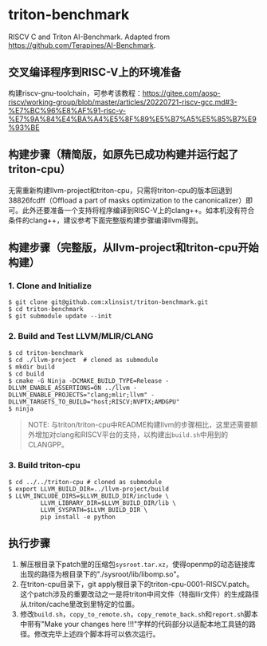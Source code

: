 # triton-benchmark
RISCV C and Triton AI-Benchmark. Adapted from https://github.com/Terapines/AI-Benchmark.

## 交叉编译程序到RISC-V上的环境准备

构建riscv-gnu-toolchain，可参考该教程：https://gitee.com/aosp-riscv/working-group/blob/master/articles/20220721-riscv-gcc.md#3-%E7%BC%96%E8%AF%91-risc-v-%E7%9A%84%E4%BA%A4%E5%8F%89%E5%B7%A5%E5%85%B7%E9%93%BE

## 构建步骤（精简版，如原先已成功构建并运行起了triton-cpu）

无需重新构建llvm-project和triton-cpu，只需将triton-cpu的版本回退到38826fcdff（Offload a part of masks optimization to the canonicalizer）即可。此外还要准备一个支持将程序编译到RISC-V上的clang++。如本机没有符合条件的clang++，建议参考下面完整版构建步骤编译llvm得到。

## 构建步骤（完整版，从llvm-project和triton-cpu开始构建）

### 1. Clone and Initialize
```
$ git clone git@github.com:xlinsist/triton-benchmark.git
$ cd triton-benchmark
$ git submodule update --init
```
### 2. Build and Test LLVM/MLIR/CLANG
```
$ cd triton-benchmark
$ cd ./llvm-project  # cloned as submodule
$ mkdir build
$ cd build
$ cmake -G Ninja -DCMAKE_BUILD_TYPE=Release -DLLVM_ENABLE_ASSERTIONS=ON ../llvm -DLLVM_ENABLE_PROJECTS="clang;mlir;llvm" -DLLVM_TARGETS_TO_BUILD="host;RISCV;NVPTX;AMDGPU"
$ ninja
```
> NOTE: 与triton/triton-cpu中README构建llvm的步骤相比，这里还需要额外增加对clang和RISCV平台的支持，以构建出`build.sh`中用到的CLANGPP。

### 3. Build triton-cpu
```
$ cd ../../triton-cpu # cloned as submodule
$ export LLVM_BUILD_DIR=../llvm-project/build
$ LLVM_INCLUDE_DIRS=$LLVM_BUILD_DIR/include \
         LLVM_LIBRARY_DIR=$LLVM_BUILD_DIR/lib \
         LLVM_SYSPATH=$LLVM_BUILD_DIR \
         pip install -e python
```

## 执行步骤
1. 解压根目录下patch里的压缩包`sysroot.tar.xz`，使得openmp的动态链接库出现的路径为根目录下的"./sysroot/lib/libomp.so"。
2. 在triton-cpu目录下，git apply根目录下的triton-cpu-0001-RISCV.patch。这个patch涉及的重要改动之一是将triton中间文件（特指llir文件）的生成路径从.triton/cache里改到里特定的位置。
3. 修改`build.sh`，`copy_to_remote.sh`，`copy_remote_back.sh`和`report.sh`脚本中带有"Make your changes here !!!"字样的代码部分以适配本地工具链的路径。修改完毕上述四个脚本将可以依次运行。
